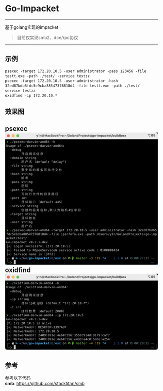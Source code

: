 Go-Impacket
===
-------
基于golang实现的impacket  
> 目前仅实现smb2、dce/rpc协议
-------
示例
-------
```shell
psexec -target 172.20.10.5 -user administrator -pass 123456 -file testt.exe -path ./test/ -service testzz
psexec -target 172.20.10.5 -user administrator -hash 32ed87bdb5fdc5e9cba88547376818d4 -file testt.exe -path ./test/ -service testzz
oxidfind -ip 172.20.10.*
```
效果图
-------
psexec  
![psexec.png](img/psexec.png)
oxidfind
![oxidfind.png](img/oxidfind.png)
-------
参考
-------
参考以下代码  
**smb**: https://github.com/stacktitan/smb
